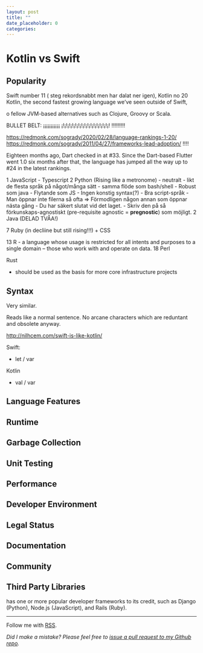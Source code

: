 ```yaml
---
layout: post
title: ""
date_placeholder: 0
categories: 
---
```



# Kotlin vs Swift

## Popularity

Swift number 11 ( steg rekordsnabbt men har dalat ner igen), Kotlin no 20
Kotlin, the second fastest growing language we’ve seen outside of Swift,

o fellow JVM-based alternatives such as Clojure, Groovy or Scala.

BULLET BELT: ¡¡¡¡¡¡¡¡¡¡¡ ¡!¡!¡!¡!¡!¡!¡!¡!¡!¡!¡!¡!¡!¡!¡!¡! !!!!!!!!!

https://redmonk.com/sogrady/2020/02/28/language-rankings-1-20/
https://redmonk.com/sogrady/2011/04/27/frameworks-lead-adoption/
!!!!


Eighteen months ago, Dart checked in at #33. Since the Dart-based Flutter went 1.0 six months after that, the language has jumped all the way up to #24 in the latest rankings.


1 JavaScript
    - Typescript
2 Python (Rising like a metronome)
    - neutralt
    - likt de flesta språk på något/många sätt
    - samma flöde som bash/shell
    - Robust som java
    - Flytande som JS
    - Ingen konstig syntax(?)
    - Bra script-språk
        - Man öppnar inte filerna så ofta 
            => Förmodligen någon annan som öppnar nästa gång
            - Du har säkert slutat vid det laget.
        - Skriv den på så förkunskaps-agnostiskt (pre-requisite agnostic = **pregnostic**) som möjligt. 
2 Java (DELAD TVÅA!)


7 Ruby (in decliine but still rising!!!) + CSS


13 R
    - a language whose usage is restricted for all intents and purposes to a single domain – those who work with and operate on data.
18 Perl


Rust
-  should be used as the basis for more core infrastructure projects 


## Syntax

Very similar.

Reads like a normal sentence.
No arcane characters which are reduntant and obsolete anyway.

http://nilhcem.com/swift-is-like-kotlin/

Swift:
* let / var 

Kotlin
* val / var

## Language Features

## Runtime

## Garbage Collection

## Unit Testing

## Performance

## Developer Environment

## Legal Status

## Documentation

## Community

## Third Party Libraries








has one or more popular developer frameworks to its credit, such as Django (Python), Node.js (JavaScript), and Rails (Ruby). 



---

Follow me with [RSS](https://sundin.github.io/feed.xml).

*Did I make a mistake? Please feel free to [issue a pull request to my Github repo](https://github.com/Sundin/sundin.github.io).*
